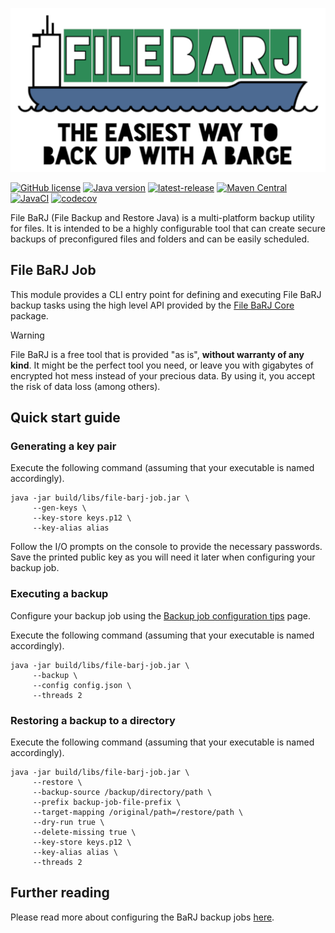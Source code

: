 ![FileBarj](../.github/assets/FileBarJ-logo-512.png)

[![GitHub license](https://img.shields.io/github/license/nagyesta/file-barj?color=informational)](https://raw.githubusercontent.com/nagyesta/file-barj/main/LICENSE)
[![Java version](https://img.shields.io/badge/Java%20version-17-yellow?logo=java)](https://img.shields.io/badge/Java%20version-17-yellow?logo=java)
[![latest-release](https://img.shields.io/github/v/tag/nagyesta/file-barj?color=blue&logo=git&label=releases&sort=semver)](https://github.com/nagyesta/file-barj/releases)
[![Maven Central](https://img.shields.io/maven-central/v/com.github.nagyesta.file-barj/file-barj-job?logo=apache-maven&color=blue)](https://search.maven.org/search?q=com.github.nagyesta.file-barj)
[![JavaCI](https://img.shields.io/github/actions/workflow/status/nagyesta/file-barj/gradle.yml?logo=github&branch=main)](https://github.com/nagyesta/file-barj/actions/workflows/gradle.yml)
[![codecov](https://img.shields.io/codecov/c/github/nagyesta/file-barj?label=Coverage&flag=job&token=62UC72ZRF0)](https://app.codecov.io/gh/nagyesta/file-barj?flags%5B0%5D=job)

File BaRJ (File Backup and Restore Java) is a multi-platform backup utility for files. It is intended to be a highly configurable tool
that can create secure backups of preconfigured files and folders and can be easily scheduled.

## File BaRJ Job

This module provides a CLI entry point for defining and executing File BaRJ backup tasks using the high level API provided by the [File BaRJ Core](../file-barj-core/README.md) package.

> [!WARNING]
> File BaRJ is a free tool that is provided "as is", **without warranty of any kind**. It might be the perfect tool you need, or leave you
> with gigabytes of encrypted hot mess instead of your precious data. By using it, you accept the risk of data loss (among others).

## Quick start guide

### Generating a key pair

Execute the following command (assuming that your executable is named accordingly).

```commandline
java -jar build/libs/file-barj-job.jar \
     --gen-keys \
     --key-store keys.p12 \
     --key-alias alias
```

Follow the I/O prompts on the console to provide the necessary passwords.
Save the printed public key as you will need it later when configuring your backup job.

### Executing a backup

Configure your backup job using the 
[Backup job configuration tips](https://github.com/nagyesta/file-barj/wiki/Backup-job-configuration-tips) page.

Execute the following command (assuming that your executable is named accordingly).

```commandline
java -jar build/libs/file-barj-job.jar \
     --backup \
     --config config.json \
     --threads 2
```

### Restoring a backup to a directory

Execute the following command (assuming that your executable is named accordingly).

```commandline
java -jar build/libs/file-barj-job.jar \
     --restore \
     --backup-source /backup/directory/path \
     --prefix backup-job-file-prefix \
     --target-mapping /original/path=/restore/path \
     --dry-run true \
     --delete-missing true \
     --key-store keys.p12 \
     --key-alias alias \
     --threads 2
```

## Further reading

Please read more about configuring the BaRJ backup jobs [here](https://github.com/nagyesta/file-barj/wiki/Backup-job-configuration-tips).
